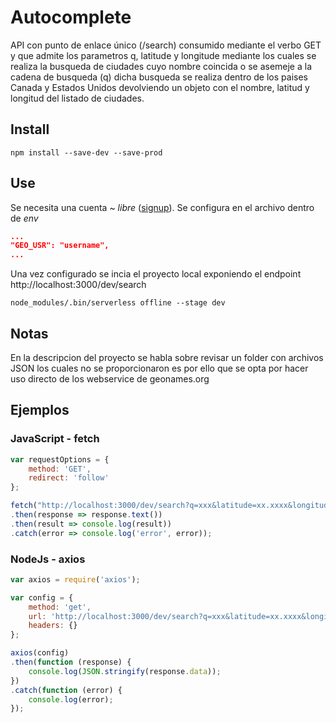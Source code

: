 # Autocomplete

API con punto de enlace único (/search) consumido mediante el verbo GET y que admite los parametros q, latitude y longitude
mediante los cuales se realiza la busqueda de ciudades cuyo nombre coincida o se asemeje a la cadena de busqueda (q)
dicha busqueda se realiza dentro de los paises Canada y Estados Unidos devolviendo un objeto con el nombre, latitud y longitud
del listado de ciudades.

## Install

```shell
npm install --save-dev --save-prod
```

## Use

Se necesita una cuenta ~ *libre* ([signup](http://www.geonames.org/login)).
Se configura en el archivo dentro de *env*

```json
...
"GEO_USR": "username",
...
```

Una vez configurado se incia el proyecto local exponiendo el endpoint http://localhost:3000/dev/search
```shell
node_modules/.bin/serverless offline --stage dev
```
## Notas

En la descripcion del proyecto se habla sobre revisar un folder con archivos JSON los cuales no se proporcionaron es por ello que se opta
por hacer uso directo de los webservice de geonames.org

## Ejemplos

### JavaScript - fetch
```javascript
var requestOptions = {
    method: 'GET',
    redirect: 'follow'
};

fetch("http://localhost:3000/dev/search?q=xxx&latitude=xx.xxxx&longitude=-xx.xxxx", requestOptions)
.then(response => response.text())
.then(result => console.log(result))
.catch(error => console.log('error', error));
```
### NodeJs - axios

```javascript
var axios = require('axios');

var config = {
    method: 'get',
    url: 'http://localhost:3000/dev/search?q=xxx&latitude=xx.xxxx&longitude=-xx.xxxx',
    headers: {}
};

axios(config)
.then(function (response) {
    console.log(JSON.stringify(response.data));
})
.catch(function (error) {
    console.log(error);
});
```